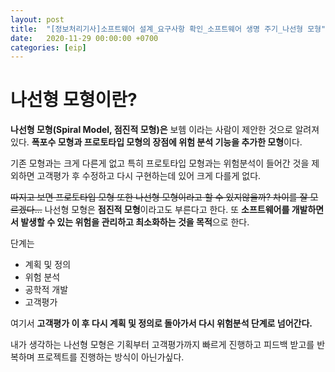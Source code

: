 ```yaml
---
layout: post
title:  "[정보처리기사]소프트웨어 설계_요구사항 확인_소프트웨어 생명 주기_나선형 모형"
date:   2020-11-29 00:00:00 +0700
categories: [eip]
---
```

나선형 모형이란?
====

**나선형 모형(Spiral Model, 점진적 모형)은** 보헴 이라는 사람이 제안한 것으로 알려져있다.
**폭포수 모형과 프로토타입 모형의 장점에 위험 분석 기능을 추가한 모형**이다.

기존 모형과는 크게 다른게 없고 특히 프로토타입 모형과는 위험분석이 들어간 것을 제외하면 고객평가 후 수정하고 다시 구현하는데 있어 크게 다를게 없다.

~~따지고 보면 프로토타입 모형 또한 나선형 모형이라고 할 수 있지않을까?
차이를 잘 모르겠다...~~
나선형 모형은 **점진적 모형**이라고도 부른다고 한다.
또 **소프트웨어를 개발하면서 발생할 수 있는 위험을 관리하고 최소화하는 것을 목적**으로 한다.

단계는

* 계획 및 정의
* 위험 분석
* 공학적 개발
* 고객평가

여기서 **고객평가 이 후 다시 계획 및 정의로 돌아가서 다시 위험분석 단계로 넘어간다.**

내가 생각하는 나선형 모형은 기획부터 고객평가까지 빠르게 진행하고 피드백 받고를 반복하며 프로젝트를 진행하는 방식이 아닌가싶다.
